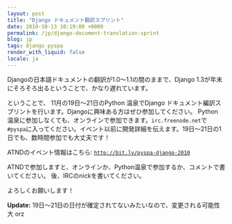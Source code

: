 ```yaml
---
layout: post
title: "Django ドキュメント翻訳スプリント"
date: 2010-10-13 10:19:00 +0000
permalink: /jp/django-document-translation-sprint
blog: jp
tags: django pyspa
render_with_liquid: false
locale: ja
---
```


Djangoの日本語ドキュメントの翻訳が1.0～1.1の間のままで、Django 1.3が年末にそろそろ出るということで、かなり遅れています。

ということで、 11月の19日～21日のPython 温泉でDjango ドキュメント編訳スプリントを行います。Djangoに興味ある方はぜひ参加してください。 Python 温泉に参加しなくても、オンラインで参加できます。`irc.freenode.net`で`#pyspa`に入ってください。イベント以前に開発詳細を伝えます。19日～21日の1日でも、数時間参加でも大丈夫です！

ATNDのイベント情報はこちら: [`http://bit.ly/pyspa-django-2010`](http://bit.ly/pyspa-django-2010)

ATNDで参加しますと、オンラインか、Python温泉で参加するか、コメントで書いてください。 後、IRCのnickを書いてください。

よろしくお願いします！

**Update:** 19日～21日の日付が確定されてないみたいなので、変更される可能性大 orz
